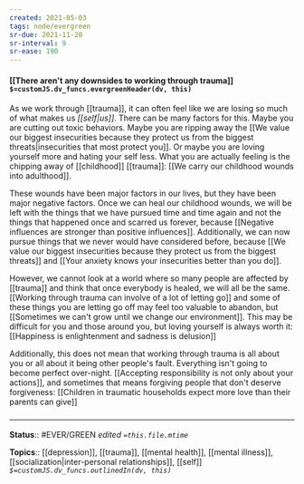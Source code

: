 ```yaml
---
created: 2021-05-03
tags: node/evergreen
sr-due: 2021-11-20
sr-interval: 9
sr-ease: 190
---
```


#### [[There aren't any downsides to working through trauma]] `$=customJS.dv_funcs.evergreenHeader(dv, this)`

As we work through [[trauma]], it can often feel like we are losing so much of what makes us *[[self|us]]*. There can be many factors for this. Maybe you are cutting out toxic behaviors. Maybe you are ripping away the [[We value our biggest insecurities because they protect us from the biggest threats|insecurities that most protect you]]. Or maybe you are loving yourself more and hating your self less. What you are actually feeling is the chipping away of [[childhood]] [[trauma]]: [[We carry our childhood wounds into adulthood]].

These wounds have been major factors in our lives, but they have been major negative factors. Once we can heal our childhood wounds, we will be left with the things that we have pursued time and time again and not the things that happened once and scarred us forever, because [[Negative influences are stronger than positive influences]]. Additionally, we can now pursue things that we never would have considered before, because [[We value our biggest insecurities because they protect us from the biggest threats]] and [[Your anxiety knows your insecurities better than you do]].

However, we cannot look at a world where so many people are affected by [[trauma]] and think that once everybody is healed, we will all be the same. [[Working through trauma can involve of a lot of letting go]] and some of these things you are letting go off may feel too valuable to abandon, but [[Sometimes we can't grow until we change our environment]].  This may be difficult for you and those around you, but loving yourself is always worth it: [[Happiness is enlightenment and sadness is delusion]]

Additionally, this does not mean that working through trauma is all about you or all about it being other people's fault. Everything isn't going to become perfect over-night. [[Accepting responsibility is not only about your actions]], and sometimes that means forgiving people that don't deserve forgiveness: [[Children in traumatic households expect more love than their parents can give]]

### <hr class="footnote"/>

**Status**:: #EVER/GREEN 
*edited `=this.file.mtime`*

**Topics**:: [[depression]], [[trauma]], [[mental health]], [[mental illness]], [[socialization|inter-personal relationships]], [[self]]
*`$=customJS.dv_funcs.outlinedIn(dv, this)`*
